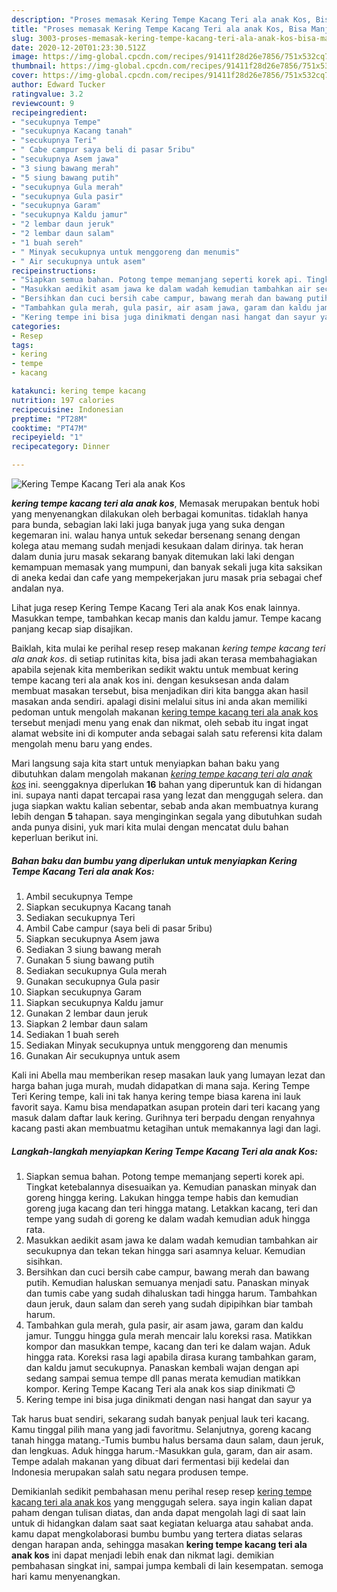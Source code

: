```yaml
---
description: "Proses memasak Kering Tempe Kacang Teri ala anak Kos, Bisa Manjain Lidah"
title: "Proses memasak Kering Tempe Kacang Teri ala anak Kos, Bisa Manjain Lidah"
slug: 3003-proses-memasak-kering-tempe-kacang-teri-ala-anak-kos-bisa-manjain-lidah
date: 2020-12-20T01:23:30.512Z
image: https://img-global.cpcdn.com/recipes/91411f28d26e7856/751x532cq70/kering-tempe-kacang-teri-ala-anak-kos-foto-resep-utama.jpg
thumbnail: https://img-global.cpcdn.com/recipes/91411f28d26e7856/751x532cq70/kering-tempe-kacang-teri-ala-anak-kos-foto-resep-utama.jpg
cover: https://img-global.cpcdn.com/recipes/91411f28d26e7856/751x532cq70/kering-tempe-kacang-teri-ala-anak-kos-foto-resep-utama.jpg
author: Edward Tucker
ratingvalue: 3.2
reviewcount: 9
recipeingredient:
- "secukupnya Tempe"
- "secukupnya Kacang tanah"
- "secukupnya Teri"
- " Cabe campur saya beli di pasar 5ribu"
- "secukupnya Asem jawa"
- "3 siung bawang merah"
- "5 siung bawang putih"
- "secukupnya Gula merah"
- "secukupnya Gula pasir"
- "secukupnya Garam"
- "secukupnya Kaldu jamur"
- "2 lembar daun jeruk"
- "2 lembar daun salam"
- "1 buah sereh"
- " Minyak secukupnya untuk menggoreng dan menumis"
- " Air secukupnya untuk asem"
recipeinstructions:
- "Siapkan semua bahan. Potong tempe memanjang seperti korek api. Tingkat ketebalannya disesuaikan ya. Kemudian panaskan minyak dan goreng hingga kering. Lakukan hingga tempe habis dan kemudian goreng juga kacang dan teri hingga matang. Letakkan kacang, teri dan tempe yang sudah di goreng ke dalam wadah kemudian aduk hingga rata."
- "Masukkan aedikit asam jawa ke dalam wadah kemudian tambahkan air secukupnya dan tekan tekan hingga sari asamnya keluar. Kemudian sisihkan."
- "Bersihkan dan cuci bersih cabe campur, bawang merah dan bawang putih. Kemudian haluskan semuanya menjadi satu. Panaskan minyak dan tumis cabe yang sudah dihaluskan tadi hingga harum. Tambahkan daun jeruk, daun salam dan sereh yang sudah dipipihkan biar tambah harum."
- "Tambahkan gula merah, gula pasir, air asam jawa, garam dan kaldu jamur. Tunggu hingga gula merah mencair lalu koreksi rasa. Matikkan kompor dan masukkan tempe, kacang dan teri ke dalam wajan. Aduk hingga rata. Koreksi rasa lagi apabila dirasa kurang tambahkan garam, dan kaldu jamut secukupnya. Panaskan kembali wajan dengan api sedang sampai semua tempe dll panas merata kemudian matikkan kompor. Kering Tempe Kacang Teri ala anak kos siap dinikmati 😊"
- "Kering tempe ini bisa juga dinikmati dengan nasi hangat dan sayur ya"
categories:
- Resep
tags:
- kering
- tempe
- kacang

katakunci: kering tempe kacang 
nutrition: 197 calories
recipecuisine: Indonesian
preptime: "PT28M"
cooktime: "PT47M"
recipeyield: "1"
recipecategory: Dinner

---
```



![Kering Tempe Kacang Teri ala anak Kos](https://img-global.cpcdn.com/recipes/91411f28d26e7856/751x532cq70/kering-tempe-kacang-teri-ala-anak-kos-foto-resep-utama.jpg)

<b><i>kering tempe kacang teri ala anak kos</i></b>, Memasak merupakan bentuk hobi yang menyenangkan dilakukan oleh berbagai komunitas. tidaklah hanya para bunda, sebagian laki laki juga banyak juga yang suka dengan kegemaran ini. walau hanya untuk sekedar bersenang senang dengan kolega atau memang sudah menjadi kesukaan dalam dirinya. tak heran dalam dunia juru masak sekarang banyak ditemukan laki laki dengan kemampuan memasak yang mumpuni, dan banyak sekali juga kita saksikan di aneka kedai dan cafe yang mempekerjakan juru masak pria sebagai chef andalan nya.

Lihat juga resep Kering Tempe Kacang Teri ala anak Kos enak lainnya. Masukkan tempe, tambahkan kecap manis dan kaldu jamur. Tempe kacang panjang kecap siap disajikan.

Baiklah, kita mulai ke perihal resep resep makanan <i>kering tempe kacang teri ala anak kos</i>. di setiap rutinitas kita, bisa jadi akan terasa membahagiakan apabila sejenak kita memberikan sedikit waktu untuk membuat kering tempe kacang teri ala anak kos ini. dengan kesuksesan anda dalam membuat masakan tersebut, bisa menjadikan diri kita bangga akan hasil masakan anda sendiri. apalagi disini melalui situs ini anda akan memiliki pedoman untuk mengolah makanan <u>kering tempe kacang teri ala anak kos</u> tersebut menjadi menu yang enak dan nikmat, oleh sebab itu ingat ingat alamat website ini di komputer anda sebagai salah satu referensi kita dalam mengolah menu baru yang endes.


Mari langsung saja kita start untuk menyiapkan bahan baku yang dibutuhkan dalam mengolah makanan <u><i>kering tempe kacang teri ala anak kos</i></u> ini. seenggaknya diperlukan <b>16</b> bahan yang diperuntuk kan di hidangan ini. supaya nanti dapat tercapai rasa yang lezat dan menggugah selera. dan juga siapkan waktu kalian sebentar, sebab anda akan membuatnya kurang lebih dengan <b>5</b> tahapan. saya menginginkan segala yang dibutuhkan sudah anda punya disini, yuk mari kita mulai dengan mencatat dulu bahan keperluan berikut ini.

<!--inarticleads1-->

##### Bahan baku dan bumbu yang diperlukan untuk menyiapkan Kering Tempe Kacang Teri ala anak Kos:

1. Ambil secukupnya Tempe
1. Siapkan secukupnya Kacang tanah
1. Sediakan secukupnya Teri
1. Ambil  Cabe campur (saya beli di pasar 5ribu)
1. Siapkan secukupnya Asem jawa
1. Sediakan 3 siung bawang merah
1. Gunakan 5 siung bawang putih
1. Sediakan secukupnya Gula merah
1. Gunakan secukupnya Gula pasir
1. Siapkan secukupnya Garam
1. Siapkan secukupnya Kaldu jamur
1. Gunakan 2 lembar daun jeruk
1. Siapkan 2 lembar daun salam
1. Sediakan 1 buah sereh
1. Sediakan  Minyak secukupnya untuk menggoreng dan menumis
1. Gunakan  Air secukupnya untuk asem


Kali ini Abella mau memberikan resep masakan lauk yang lumayan lezat dan harga bahan juga murah, mudah didapatkan di mana saja. Kering Tempe Teri Kering tempe, kali ini tak hanya kering tempe biasa karena ini lauk favorit saya. Kamu bisa mendapatkan asupan protein dari teri kacang yang masuk dalam daftar lauk kering. Gurihnya teri berpadu dengan renyahnya kacang pasti akan membuatmu ketagihan untuk memakannya lagi dan lagi. 

<!--inarticleads2-->

##### Langkah-langkah menyiapkan Kering Tempe Kacang Teri ala anak Kos:

1. Siapkan semua bahan. Potong tempe memanjang seperti korek api. Tingkat ketebalannya disesuaikan ya. Kemudian panaskan minyak dan goreng hingga kering. Lakukan hingga tempe habis dan kemudian goreng juga kacang dan teri hingga matang. Letakkan kacang, teri dan tempe yang sudah di goreng ke dalam wadah kemudian aduk hingga rata.
1. Masukkan aedikit asam jawa ke dalam wadah kemudian tambahkan air secukupnya dan tekan tekan hingga sari asamnya keluar. Kemudian sisihkan.
1. Bersihkan dan cuci bersih cabe campur, bawang merah dan bawang putih. Kemudian haluskan semuanya menjadi satu. Panaskan minyak dan tumis cabe yang sudah dihaluskan tadi hingga harum. Tambahkan daun jeruk, daun salam dan sereh yang sudah dipipihkan biar tambah harum.
1. Tambahkan gula merah, gula pasir, air asam jawa, garam dan kaldu jamur. Tunggu hingga gula merah mencair lalu koreksi rasa. Matikkan kompor dan masukkan tempe, kacang dan teri ke dalam wajan. Aduk hingga rata. Koreksi rasa lagi apabila dirasa kurang tambahkan garam, dan kaldu jamut secukupnya. Panaskan kembali wajan dengan api sedang sampai semua tempe dll panas merata kemudian matikkan kompor. Kering Tempe Kacang Teri ala anak kos siap dinikmati 😊
1. Kering tempe ini bisa juga dinikmati dengan nasi hangat dan sayur ya


Tak harus buat sendiri, sekarang sudah banyak penjual lauk teri kacang. Kamu tinggal pilih mana yang jadi favoritmu. Selanjutnya, goreng kacang tanah hingga matang.-Tumis bumbu halus bersama daun salam, daun jeruk, dan lengkuas. Aduk hingga harum.-Masukkan gula, garam, dan air asam. Tempe adalah makanan yang dibuat dari fermentasi biji kedelai dan Indonesia merupakan salah satu negara produsen tempe. 

Demikianlah sedikit pembahasan menu perihal resep resep <u>kering tempe kacang teri ala anak kos</u> yang menggugah selera. saya ingin kalian dapat paham dengan tulisan diatas, dan anda dapat mengolah lagi di saat lain untuk di hidangkan dalam saat saat kegiatan keluarga atau sahabat anda. kamu dapat mengkolaborasi bumbu bumbu yang tertera diatas selaras dengan harapan anda, sehingga masakan <b>kering tempe kacang teri ala anak kos</b> ini dapat menjadi lebih enak dan nikmat lagi. demikian pembahasan singkat ini, sampai jumpa kembali di lain kesempatan. semoga hari kamu menyenangkan.
